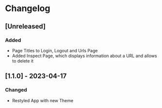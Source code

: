 # Changelog

## [Unreleased]

### Added

- Page Titles to Login, Logout and Urls Page
- Added Inspect Page, which displays information about a URL and allows to delete it

## [1.1.0] - 2023-04-17

### Changed

- Restyled App with new Theme